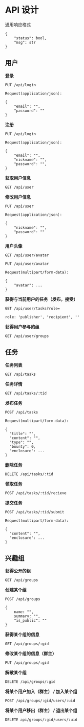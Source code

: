 # API 设计

通用响应格式

```
{
    "status": bool,
    "msg": str
}
```



## 用户

**登录**

```
PUT /api/login

Request(application/json):

{
    "email": "",
    "password": ""
}
```



**注册**

```
PUT /api/login

Request(application/json):

{
    "email": "",
    "nickname": "",
    "password": "",
}
```



**获取用户信息**

```
GET /api/user
```



**修改用户信息**

```
PUT /api/user

Request(application/json):

{
    "nickname": "",
    "password": ""
}
```



**用户头像**

```
GET /api/user/avatar

PUT /api/user/avatar

Request(multipart/form-data):

{
    "avatar": ...
}
```



**获得与当前用户的任务（发布，接受）**

```
GET /api/user/tasks?role=

role: 'publisher', 'recipient', ''
```



**获得用户参与的组**

```
GET /api/user/groups
```





## 任务

**任务列表**

```
GET /api/tasks
```



**任务详情**

```
GET /api/tasks/:tid
```



**发布任务**

```
POST /api/tasks

Request(multipart/form-data):

{
  "title": "",
  "content": "",
  "type": "",
  "bounty": 0,
  "enclosure": ...
}
```



**删除任务**

```
DELETE /api/tasks/:tid
```



**领取任务**

```
POST /api/tasks/:tid/recieve
```



**提交任务**

```
POST /api/tasks/:tid/submit

Request(multipart/form-data):

{
  "content": "",
  "enclosure": ...
}
```





## 兴趣组

**获得公开的组**

```
GET /api/groups
```



**创建某个组**

```
POST /api/groups

{
    name: "",
    summary: "",
    "is_public": ""
}
```



**获得某个组的信息**

```
GET /api/groups/:gid
```



**修改某个组的信息（群主）**

```
PUT /api/groups/:gid
```



**解散某个组**

```
DELETE /api/groups/:gid
```



**将某个用户加入（群主） /  加入某个组**

```
POST /api/groups/:gid/users/:uid
```



**将某个用户移出（群主） / 退出某个组**

```
DELETE api/groups/:gid/users/:uid
```



